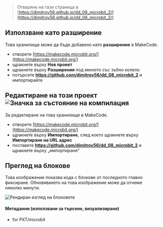 
> Отваряне на тази страница в [https://dimitrov56.github.io/dd_08_microbit_2/](https://dimitrov56.github.io/dd_08_microbit_2/)

## Използване като разширение

Това хранилище може да бъде добавено като **разширение** в MakeCode.

* отворете [https://makecode.microbit.org/](https://makecode.microbit.org/)
* щракнете върху **Нов проект**
* щракнете върху **Разширения** под менюто със зъбно колело
* потърсете **https://github.com/dimitrov56/dd_08_microbit_2** и импортирайте

## Редактиране на този проект ![Значка за състояние на компилация](https://github.com/dimitrov56/dd_08_microbit_2/workflows/MakeCode/badge.svg)

За редактиране на това хранилище в MakeCode.

* отворете [https://makecode.microbit.org/](https://makecode.microbit.org/)
* щракнете върху **Импортиране**, след което щракнете върху **Импортиране на URL адрес**
* поставете **https://github.com/dimitrov56/dd_08_microbit_2** и щракнете върху „импортиране“

## Преглед на блокове

Това изображение показва кода с блокове от последното главно фиксиране.
Обновяването на това изображение може да отнеме няколко минути.

![Рендиран изглед на блоковете](https://github.com/dimitrov56/dd_08_microbit_2/raw/master/.github/makecode/blocks.png)

#### Метаданни (използвани за търсене, визуализиране)

* for PXT/microbit
<script src="https://makecode.com/gh-pages-embed.js"></script><script>makeCodeRender("{{ site.makecode.home_url }}", "{{ site.github.owner_name }}/{{ site.github.repository_name }}");</script>
